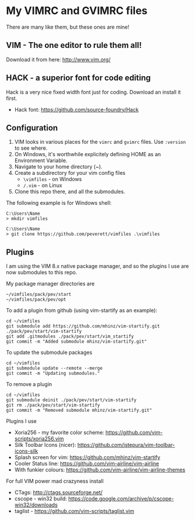 # My VIMRC and GVIMRC files

There are many like them, but these ones are mine!

## VIM - The one editor to rule them all!

Download it from here: http://www.vim.org/

## HACK - a superior font for code editing
Hack is a very nice fixed width font just for coding. Download an install it first.
* Hack font: https://github.com/source-foundry/Hack

## Configuration

1. VIM looks in various places for the ```vimrc``` and ```gvimrc``` files. Use 
```:version``` to see where.
2. On Windows, it's worthwhile explicitely defining HOME as an Environment 
Variable.
3. Navigate to your home directory (~).
4. Create a subdirectory for your vim config files
    * ```\vimfiles``` - on Windows
    * ```/.vim``` - on Linux
5. Clone this repo there, and all the submodules.

The following example is for Windows shell:
```
C:\Users\Name
> mkdir vimfiles

C:\Users\Name
> git clone https://github.com/peverett/vimfiles .\vimfiles
```


## Plugins 

I am using the VIM 8.x native package manager, and so the plugins I use
are now submodules to this repo.

My package manager directories are
```
~/vimfiles/pack/pev/start
~/vimfiles/pack/pev/opt
```

To add a plugin from github (using vim-startify as an example):
```
cd ~/vimfiles
git submodule add https://github.com/mhinz/vim-startify.git ./pack/pev/start/vim-startify
git add .gitmodules ./pack/pev/start/vim_startify
git commit -m "Added submodule mhinz/vim-startify.git"
```

To update the submodule packages
```
cd ~/vimfiles
git submodule update --remote --merge
git commit -m "Updating submodules."
```

To remove a plugin
```
cd ~/vimfiles
git submodule deinit ./pack/pev/start/vim-startify
git rm ./pack/pev/start/vim-startify
git commit -m "Removed submodule mhinz/vim-startify.git"
```

Plugins I use
* Xoria256 - my favorite color scheme: https://github.com/vim-scripts/xoria256.vim
* Silk Toolbar Icons (nicer): https://github.com/istepura/vim-toolbar-icons-silk
* Splash screen for vim: https://github.com/mhinz/vim-startify 
* Cooler Status line: https://github.com/vim-airline/vim-airline
* With funkier colours: https://github.com/vim-airline/vim-airline-themes

For full VIM power mad crazyness install
* CTags: http://ctags.sourceforge.net/
* cscope - win32 build: https://code.google.com/archive/p/cscope-win32/downloads
* taglist - https://github.com/vim-scripts/taglist.vim

